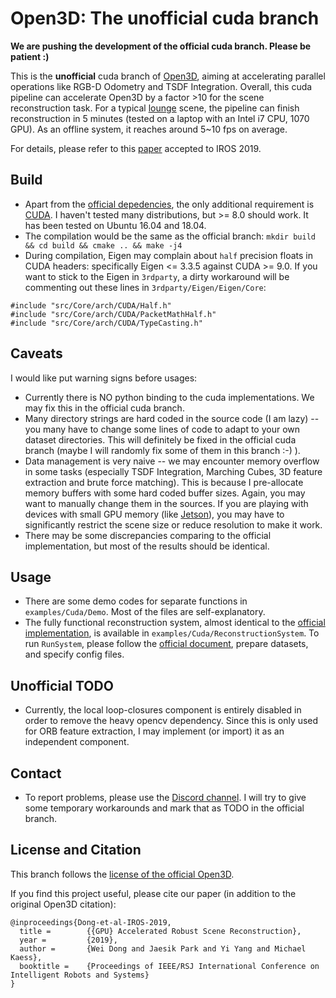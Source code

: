 # Open3D: The unofficial cuda branch

**We are pushing the development of the official cuda branch. Please be patient :)**

This is the **unofficial** cuda branch of [Open3D](http://www.open3d.org/), aiming at accelerating parallel operations like RGB-D Odometry and TSDF Integration.
Overall, this cuda pipeline can accelerate Open3D by a factor >10 for the scene reconstruction task. For a typical [lounge](http://qianyi.info/scenedata.html) scene,
the pipeline can finish reconstruction in 5 minutes (tested on a laptop with an Intel i7 CPU, 1070 GPU). As an offline system, it reaches around 5~10 fps on average.

For details, please refer to this [paper](http://dongwei.info/publications/open3d-gpu.pdf) accepted to IROS 2019.

## Build
- Apart from the [official depedencies](http://www.open3d.org/docs/compilation.html), the only additional requirement is [CUDA](https://developer.nvidia.com/cuda-downloads).
I haven't tested many distributions, but >= 8.0 should work. It has been tested on Ubuntu 16.04 and 18.04.
- The compilation would be the same as the official branch: `mkdir build && cd build && cmake .. && make -j4`
- During compilation, Eigen may complain about `half` precision floats in CUDA headers: specifically Eigen <= 3.3.5 against CUDA >= 9.0.
If you want to stick to the Eigen in `3rdparty`, a dirty workaround will be commenting out these lines in `3rdparty/Eigen/Eigen/Core`:
```
#include "src/Core/arch/CUDA/Half.h"
#include "src/Core/arch/CUDA/PacketMathHalf.h"
#include "src/Core/arch/CUDA/TypeCasting.h"
```

## Caveats
I would like put warning signs before usages:
- Currently there is NO python binding to the cuda implementations. We may fix this in the official cuda branch.
- Many directory strings are hard coded in the source code (I am lazy) -- you many have to change some lines of code to adapt to your own dataset directories.
This will definitely be fixed in the official cuda branch (maybe I will randomly fix some of them in this branch :-) ).
- Data management is very naive -- we may encounter memory overflow in some tasks (especially TSDF Integration, Marching Cubes, 3D feature extraction and brute force matching).
This is because I pre-allocate memory buffers with some hard coded buffer sizes. Again, you may want to manually change them in the sources.
If you are playing with devices with small GPU memory (like [Jetson](https://developer.nvidia.com/embedded/buy/jetson-tx2)),
you may have to significantly restrict the scene size or reduce resolution to make it work.
- There may be some discrepancies comparing to the official implementation, but most of the results should be identical.

## Usage
- There are some demo codes for separate functions in `examples/Cuda/Demo`. Most of the files are self-explanatory.
- The fully functional reconstruction system, almost identical to the [official implementation](http://www.open3d.org/docs/tutorial/ReconstructionSystem/index.html),
is available in `examples/Cuda/ReconstructionSystem`. To run `RunSystem`, please follow the [official document](http://www.open3d.org/docs/tutorial/ReconstructionSystem/capture_your_own_dataset.html#make-a-new-configuration-file), prepare datasets, and specify config files.

## Unofficial TODO
- Currently, the local loop-closures component is entirely disabled in order to remove the heavy opencv dependency.
Since this is only used for ORB feature extraction, I may implement (or import) it as an independent component.

## Contact
- To report problems, please use the [Discord channel](https://discordapp.com/invite/D35BGvn).
I will try to give some temporary workarounds and mark that as TODO in the official branch.

## License and Citation
This branch follows the [license of the official Open3D](https://github.com/intel-isl/Open3D/blob/master/LICENSE).

If you find this project useful, please cite our paper (in addition to the original Open3D citation):
```
@inproceedings{Dong-et-al-IROS-2019,
  title =        {{GPU} Accelerated Robust Scene Reconstruction},
  year =         {2019},
  author =       {Wei Dong and Jaesik Park and Yi Yang and Michael Kaess},
  booktitle =    {Proceedings of IEEE/RSJ International Conference on Intelligent Robots and Systems}
}
```
